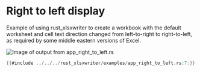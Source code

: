 # Right to left display

Example of using rust_xlsxwriter to create a workbook with the default worksheet
and cell text direction changed from left-to-right to right-to-left, as required
by some middle eastern versions of Excel.

![Image of output from app_right_to_left.rs](../../images/worksheet_set_right_to_left.png)

```rust
{{#include ../../../rust_xlsxwriter/examples/app_right_to_left.rs:7:}}
```